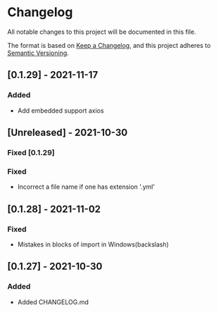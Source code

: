 # Changelog

All notable changes to this project will be documented in this file.

The format is based on [Keep a Changelog](https://keepachangelog.com/en/1.0.0/),
and this project adheres to [Semantic Versioning](https://semver.org/spec/v2.0.0.html).

## [0.1.29] - 2021-11-17

### Added

- Add embedded support axios

## [Unreleased] - 2021-10-30

### Fixed [0.1.29]

### Fixed

- Incorrect a file name if one has extension '.yml'

## [0.1.28] - 2021-11-02

### Fixed

- Mistakes in blocks of import in Windows(backslash)

## [0.1.27] - 2021-10-30

### Added

- Added CHANGELOG.md
